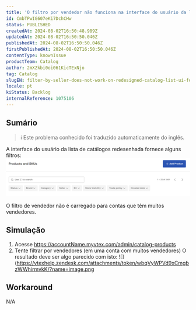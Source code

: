 ```yaml
---
title: 'O filtro por vendedor não funciona na interface do usuário da lista de catálogos reformulada para contas com muitos vendedores'
id: CmbTPwIG607eKi7DchCHw
status: PUBLISHED
createdAt: 2024-08-02T16:50:48.989Z
updatedAt: 2024-08-02T16:50:50.046Z
publishedAt: 2024-08-02T16:50:50.046Z
firstPublishedAt: 2024-08-02T16:50:50.046Z
contentType: knownIssue
productTeam: Catalog
author: 2mXZkbi0oi061KicTExNjo
tag: Catalog
slugEN: filter-by-seller-does-not-work-on-redesigned-catalog-list-ui-for-accounts-with-many-sellers
locale: pt
kiStatus: Backlog
internalReference: 1075106
---
```


## Sumário

>ℹ️ Este problema conhecido foi traduzido automaticamente do inglês.


A interface do usuário da lista de catálogos redesenhada fornece alguns filtros:
 ![](https://raw.githubusercontent.com/vtexdocs/known-issues/refs/heads/main/docs/pt/known-issues/Catalog/o-filtro-por-vendedor-nao-funciona-na-interface-do-usuario-da-lista-de-catalogos-reformulada-para-contas-com-muitos-vendedores_1.png)

O filtro de vendedor não é carregado para contas que têm muitos vendedores.

## Simulação



1. Acesse https://accountName.myvtex.com/admin/catalog-products
2. Tente filtrar por vendedores (em uma conta com muitos vendedores)
O resultado deve ser algo parecido com isto:
 ![](https://vtexhelp.zendesk.com/attachments/token/wbqVyWPVd9xCmgbzWWhirmvkK/?name=image.png

## Workaround


N/A





